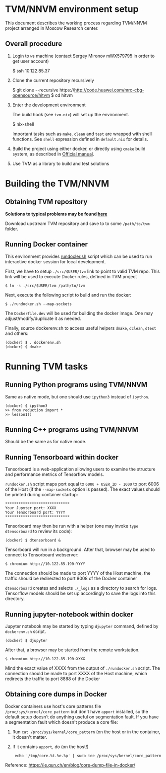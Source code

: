 TVM/NNVM environment setup
==========================

This document describes the working process regarding TVM/NNVM project arranged
in Moscow Research center.

Overall procedure
-----------------

  1. Login to `ws` machine (contact Sergey Mironov mWX579795 in order to get user
     account)

        $ ssh 10.122.85.37

  2. Clone the current repository recursively

        $ git clone --recursive https://http://code.huawei.com/mrc-cbg-opensource/hitvm
        $ cd hitvm

  3. Enter the development environment

     The build hook (see `tvm.nix`) will set up the environment.

        $ nix-shell

     Important tasks such as `make`, `clean` and `test` are wrapped with shell
     functions. See `shell` expression defined in `default.nix` for details.

  4. Build the project using either docker, or directly using `cmake` build
     system, as described in [Official manual](https://docs.tvm.ai/install/index.html).

  5. Use TVM as a library to build and test solutions


Building the TVM/NNVM
=====================

Obtaining TVM repository
------------------------

**Solutions to typical problems may be found
[here](http://code.huawei.com/mrc-cbg-opensource/hitvm-internal/tree/master/mironov/md/README.md)**

Download upstream TVM repository and save to to some `/path/to/tvm` folder.

Running Docker container
------------------------

This environment provides [rundocler.sh](../rundocler.sh) script which can be
used to run interactive docker session for local development.

First, we have to setup `./src/$USER/tvm` link to point to valid TVM repo. This
link will be used to execute Docker rules, defined in TVM project

    $ ln -s ./src/$USER/tvm /path/to/tvm

Next, execute the following script to build and run the docker:

    $ ./rundocker.sh --map-sockets

The `Dockerfile.dev` will be used for building the docker image. One may
adjust/modify/duplicate it as needed.

Finally, source dockerenv.sh to access useful helpers `dmake`, `dclean`, `dtest`
and others:

    (docker) $ . dockerenv.sh
    (docker) $ dmake


Running TVM tasks
=================

Running Python programs using TVM/NNVM
--------------------------------------
Same as native mode, but one should use `ipython3` instead of `ipython`.

    (docker) $ ipython3
    >> from reduction import *
    >> lesson1()


Running C++ programs using TVM/NNVM
-----------------------------------

Should be the same as for native mode.


Running Tensorboard within docker
---------------------------------

Tensorboard is a web-application allowing users to examine the structure and
performance metrics of Tensorflow models.

`rundocker.sh` script maps port equal to `6000 + USER_ID -
1000` to port 6006 of the Host (if the `--map-sockets` option is passed).
The exact values should be printed during container startup:

    *****************************
    Your Jupyter port: XXXX
    Your Tensorboard port: YYYY
    *****************************

Tensorboard may then be run with a helper (one may invoke `type dtensorboard`
to review its code):

    (docker) $ dtensorboard &

Tensorboard will run in a background. After that, browser may be used to
connect to Tensorboard webserver:

    $ chromium http://10.122.85.190:YYYY

The connection should be made to port YYYY of the Host machine, the traffic
should be redirected to port 8008 of the Docker container

`dtensorboard` creates and selects `./_logs` as a directory to search for logs.
Tensorflow models should be set up accordingly to save the logs into this
directory.


Running jupyter-notebook within docker
--------------------------------------

Jupyter notebook may be started by typing `djupyter` command, defined by
`dockerenv.sh` script.

    (docker) $ djupyter

After that, a browser may be started from the remote workstation.

    $ chromium http://10.122.85.190:XXXX

Mind the exact value of XXXX from the output of `./rundocker.sh` script. The
connection should be made to port XXXX of the Host machine, which redirects the
traffic to port 8888 of the Docker


Obtaining core dumps in Docker
------------------------------

Docker containers use host's core patterns file `/proc/sys/kernel/core_pattern`
but don't have `apport` installed, so the default setup doesn't do anything
useful on segmentation fault. If you have a segmentation fault which doesn't
produce a core file: 

1. Run `cat /proc/sys/kernel/core_pattern` (on the host or in the container,
it doesn't matter. 
2. If it contains `apport`, do (on the host!)

        echo '/tmp/core.%t.%e.%p' | sudo tee /proc/sys/kernel/core_pattern
        
Reference: https://le.qun.ch/en/blog/core-dump-file-in-docker/
